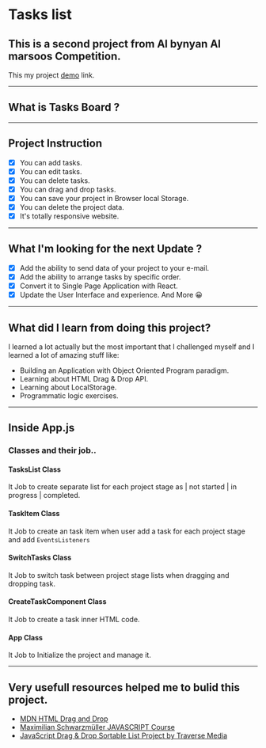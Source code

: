 # Tasks list  

## This is a second project from Al bynyan Al marsoos Competition.

<!-- ![mobile-Preview1](https://user-images.githubusercontent.com/57592040/224466795-84ea7f19-bebd-4045-959d-b899984b46b5.jpg) -->

<!-- ![mobile-live-Preview](https://media.giphy.com/media/v1.Y2lkPTc5MGI3NjExOWJiZTQ5YzU4NGNjMmExYmQ0NGNiNjExMzYxMWUxMGU2NWM3NjM0ZSZjdD1n/3b6TXPzy7y2PVjIRj9/giphy.gif) -->

This my project [demo]() link.

---

## What is Tasks Board ?

<!-- > A kanban board is an agile project management tool designed to help visualize work, limit work-in-progress, and maximize efficiency (or flow).
> [www.atlassian.com](https://www.atlassian.com/agile/kanban/boards) -->

---

## Project Instruction

- [x] You can add tasks.
- [x] You can edit tasks.
- [x] You can delete tasks.
- [x] You can drag and drop tasks.
- [x] You can save your project in Browser local Storage.
- [x] You can delete the project data.
- [x] It's totally responsive website.

---

## What I'm looking for the next Update ?

- [x] Add the ability to send data of your project to your e-mail.
- [x] Add the ability to arrange tasks by specific order.
- [x] Convert it to Single Page Application with React.
- [x] Update the User Interface and experience.
      And More 😀

---

## What did I learn from doing this project?

I learned a lot actually but the most important that I challenged myself and I learned a lot of amazing stuff like:

- Building an Application with Object Oriented Program paradigm.
- Learning about HTML Drag & Drop API.
- Learning about LocalStorage.
- Programmatic logic exercises.

---

## Inside App.js

### Classes and their job..

#### TasksList Class

It Job to create separate list for each project stage as | not started | in progress | completed.

#### TaskItem Class

It Job to create an task item when user add a task for each project stage and add `EventsListeners`

#### SwitchTasks Class

It Job to switch task between project stage lists when dragging and dropping task.

#### CreateTaskComponent Class

It Job to create a task inner HTML code.

#### App Class

It Job to Initialize the project and manage it.

---

## Very usefull resources helped me to bulid this project.

- [MDN HTML Drag and Drop](https://developer.mozilla.org/en-US/docs/Web/API/HTML_Drag_and_Drop_API)
- [Maximilian Schwarzmüller JAVASCRIPT Course](https://www.udemy.com/course/javascript-the-complete-guide-2020-beginner-advanced/)
- [JavaScript Drag & Drop Sortable List Project by Traverse Media](https://www.youtube.com/watch?v=wv7pvH1O5Ho&t=360s)

